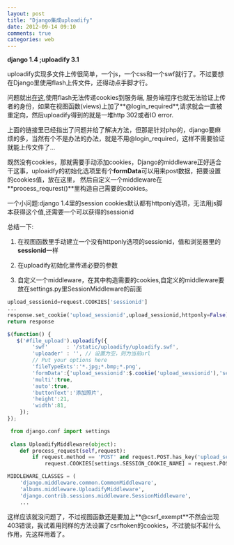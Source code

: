 ```yaml
---
layout: post
title: "Django集成uploadify"
date: 2012-09-14 09:10
comments: true
categories: web
---
```

**django 1.4 ;uploadify 3.1**

uploadify实现多文件上传很简单，一个js，一个css和一个swf就行了。不过要想在Django里使用flash上传文件，还得动点手脚才行。

问题就出<a href="http://www.uploadify.com/documentation/uploadify/using-sessions-with-uploadify/" target=_blank>在这</a>,使用flash无法传递cookies到服务端,
服务端程序也就无法验证上传者的身份，如果在视图函数(views)上加了**@login_required**,请求就会一直被重定向，然后uploadify得到的就是一堆http 302或者IO error.

上面的链接里已经指出了问题并给了解决方法，但那是针对php的，django要麻烦的多，当然有个不是办法的办法，就是不用@login_required，这样不需要验证就能上传文件了...

既然没有cookies，那就需要手动添加cookies，Django的middleware正好适合干这事，uploaidfy的初始化选项里有个**formData**可以用来post数据，把要设置的cookies值，放在这里，
然后自定义一个middleware在**process_requrest()**里构造自己需要的cookies。

   一个小问题:django 1.4里的session cookies默认都有httponly选项，无法用js脚本获得这个值,还需要一个可以获得的sessionid
<!-- more -->
总结一下:

1. 在视图函数里手动建立一个没有httponly选项的sessionid，值和浏览器里的**sessionid**一样

2. 在uploadify初始化里传递必要的参数

3. 自定义一个middleware，在其中构造需要的cookies,自定义的middleware要放在settings.py里SessionMiddleware的前面


```python views.py
upload_sessionid=request.COOKIES['sessionid']
...
response.set_cookie('upload_sessionid',upload_sessionid,httponly=False)
return response
```

```javascript main.js
$(function() {
   $('#file_upload').uploadify({
        'swf'      : '/static/uploadify/uploadify.swf',
        'uploader' : '', // 设置为空，则为当前url
        // Put your options here
        'fileTypeExts':'*.jpg;*.bmp;*.png',
        'formData':{'upload_sessionid':$.cookie('upload_sessionid'),'selected_album':$('.selected_data').val()},
        'multi':true,
        'auto':true,
        'buttonText':'添加照片',
        'height':21,
        'width':81,
    });
});
```

```python middleware.py
 from django.conf import settings
 
 class UploadifyMiddleware(object):
    def process_request(self,request):
        if request.method == 'POST' and request.POST.has_key('upload_sessionid'):
            request.COOKIES[settings.SESSION_COOKIE_NAME] = request.POST['upload_sessionid']
```

```python settings.py
MIDDLEWARE_CLASSES = (
    'django.middleware.common.CommonMiddleware',
    'albums.middleware.UploadifyMiddleware',
    'django.contrib.sessions.middleware.SessionMiddleware',
    ...
```

这样应该就没问题了，不过视图函数还是要加上**@csrf_exempt**不然会出现403错误，我试着用同样的方法设置了csrftoken的cookies，不过貌似不起什么作用，先这样用着了。
